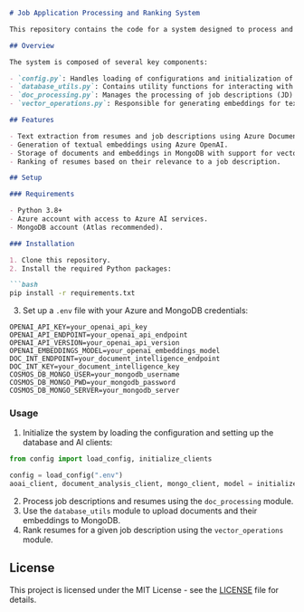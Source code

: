 ```markdown
# Job Application Processing and Ranking System

This repository contains the code for a system designed to process and rank job applications using Azure's AI for document analysis and MongoDB for data storage. The system extracts information from resumes and job descriptions, generates embeddings for textual content, and ranks resumes based on their relevance to a given job description.

## Overview

The system is composed of several key components:

- `config.py`: Handles loading of configurations and initialization of clients for Azure AI services and MongoDB.
- `database_utils.py`: Contains utility functions for interacting with MongoDB, including database and collection initialization, and uploading documents along with their embeddings.
- `doc_processing.py`: Manages the processing of job descriptions (JD) and resumes, extracting textual content using Azure's Document Analysis.
- `vector_operations.py`: Responsible for generating embeddings for textual content, setting up vector search indexes in MongoDB, and ranking resumes based on their similarity to job descriptions.

## Features

- Text extraction from resumes and job descriptions using Azure Document Analysis.
- Generation of textual embeddings using Azure OpenAI.
- Storage of documents and embeddings in MongoDB with support for vector search indexing.
- Ranking of resumes based on their relevance to a job description.

## Setup

### Requirements

- Python 3.8+
- Azure account with access to Azure AI services.
- MongoDB account (Atlas recommended).

### Installation

1. Clone this repository.
2. Install the required Python packages:

```bash
pip install -r requirements.txt
```

3. Set up a `.env` file with your Azure and MongoDB credentials:

```
OPENAI_API_KEY=your_openai_api_key
OPENAI_API_ENDPOINT=your_openai_api_endpoint
OPENAI_API_VERSION=your_openai_api_version
OPENAI_EMBEDDINGS_MODEL=your_openai_embeddings_model
DOC_INT_ENDPOINT=your_document_intelligence_endpoint
DOC_INT_KEY=your_document_intelligence_key
COSMOS_DB_MONGO_USER=your_mongodb_username
COSMOS_DB_MONGO_PWD=your_mongodb_password
COSMOS_DB_MONGO_SERVER=your_mongodb_server
```

### Usage

1. Initialize the system by loading the configuration and setting up the database and AI clients:

```python
from config import load_config, initialize_clients

config = load_config(".env")
aoai_client, document_analysis_client, mongo_client, model = initialize_clients(config)
```

2. Process job descriptions and resumes using the `doc_processing` module.
3. Use the `database_utils` module to upload documents and their embeddings to MongoDB.
4. Rank resumes for a given job description using the `vector_operations` module.

## License

This project is licensed under the MIT License - see the [LICENSE](LICENSE) file for details.
```
